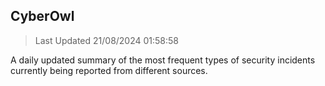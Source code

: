 ## CyberOwl 
> Last Updated 21/08/2024 01:58:58 


A daily updated summary of the most frequent types of security incidents currently being reported from different sources.

